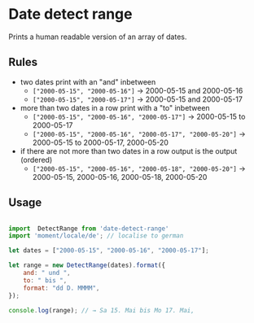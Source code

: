 # Date detect range
Prints a human readable version of an array of dates.

## Rules
* two dates print with an "and" inbetween
  * `["2000-05-15", "2000-05-16"]` → 2000-05-15 and 2000-05-16
  * `["2000-05-15", "2000-05-17"]` → 2000-05-15 and 2000-05-17
* more than two dates in a row print with a "to" inbetween
  * `["2000-05-15", "2000-05-16", "2000-05-17"]` → 2000-05-15 to 2000-05-17
  * `["2000-05-15", "2000-05-16", "2000-05-17", "2000-05-20"]` → 2000-05-15 to 2000-05-17, 2000-05-20
* if there are not more than two dates in a row output is the output (ordered)
  * `["2000-05-15", "2000-05-16", "2000-05-18", "2000-05-20"]` → 2000-05-15, 2000-05-16, 2000-05-18, 2000-05-20

## Usage
```js

import  DetectRange from 'date-detect-range'
import 'moment/locale/de'; // localise to german

let dates = ["2000-05-15", "2000-05-16", "2000-05-17"];

let range = new DetectRange(dates).format({
    and: " und ",
    to: " bis ",
    format: "dd D. MMMM",
});

console.log(range); // → Sa 15. Mai bis Mo 17. Mai,  

```
